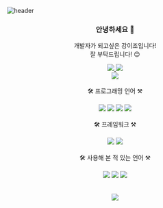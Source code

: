 ![header](https://capsule-render.vercel.app/api?type=waving&color=gradient&customColorList=0,2,2,5,30&height=370&section=header&text=Hello%20there!&fontSize=90&desc=Kang%20IJO%20's%20Github&animation=twinkling&descSize=25&descAlign=65&descAlignY=63)

### <div align="center">안녕하세요 👋</div>

<div align="center">개발자가 되고싶은 강이조입니다! <br />
잘 부탁드립니다! 😊</p>
</div>

<div align="center">
  <a href="https://velog.io/@rkddl6803" target="_blank">
    <img src="https://img.shields.io/badge/blog-20C997?style=for-the-badge&logo=velog&logoColor=white"/>
  </a>
  <a href="mailto:rkddl6803@naver.com" target="_blank">
    <img src="https://img.shields.io/badge/email-03C75A?style=for-the-badge&logo=naver&logoColor=white"/>
  </a>
  <br />
  <a href="https://hits.seeyoufarm.com"><img src="https://hits.seeyoufarm.com/api/count/incr/badge.svg?url=https%3A%2F%2Fgithub.com%2FKang-IJ&count_bg=%23AAAAAA&title_bg=%23555555&icon=&icon_color=%23E7E7E7&title=hits&edge_flat=true"/></a>
</div>

<br />
<div align="center">🛠 프로그래밍 언어 ⚒</div>
<br />
<div align="center">
  <img src="https://img.shields.io/badge/Dart-0175C2?style=for-the-badge&logo=dart">
  <img src="https://img.shields.io/badge/JavaScript-F7DF1E?style=for-the-badge&logo=javaScript&logoColor=black">
  <img src="https://img.shields.io/badge/HTML-E34F26?style=for-the-badge&logo=HTML5&logoColor=white">
  <img src="https://img.shields.io/badge/CSS-1572B6?style=for-the-badge&logo=css3&logoColor=white">
</div>
<br />

<div align="center">🛠 프레임워크 ⚒</div>
<br />

<div align="center">
  <img src="https://img.shields.io/badge/Flutter-02569B?style=for-the-badge&logo=flutter&logoColor=black">
  <img src="https://img.shields.io/badge/React-61DAFB?style=for-the-badge&logo=react&logoColor=black">
</div>
<br />
<div align="center">🛠 사용해 본 적 있는 언어 ⚒</div>
<br />
<div align="center">
  <img src="https://img.shields.io/badge/Java-0074BD?style=for-the-badge&logo=java">
  <img src="https://img.shields.io/badge/Next.js-000000?style=for-the-badge&logo=next.js">
  <img src="https://img.shields.io/badge/TypeScript-3178C6?style=for-the-badge&logo=TypeScript&logoColor=white">
</div>
<br />
<br />
<div align="center">
  <picture>
    <source 
      srcset="https://github-readme-stats.vercel.app/api?username=KANG-IJ&show_icons=true&theme=dark&hide=stars"
      media="(prefers-color-scheme: dark)"
    />
    <source
      srcset="https://github-readme-stats.vercel.app/api?username=KANG-IJ&show_icons=true"
      media="(prefers-color-scheme: light), (prefers-color-scheme: no-preference)"
    />
    <img src="https://github-readme-stats.vercel.app/api?username=KANG-IJ&show_icons=true" />
  </picture>
</div>
